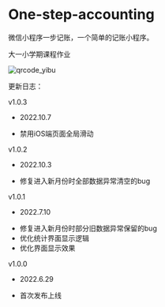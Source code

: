 # One-step-accounting
微信小程序一步记账，一个简单的记账小程序。

大一小学期课程作业

![qrcode_yibu](https://user-images.githubusercontent.com/89489623/183859144-14960260-1e8d-4e18-ac7e-1b12177f4ef3.jpg)

更新日志：

v1.0.3
- 2022.10.7
* 禁用iOS端页面全局滑动

v1.0.2
- 2022.10.3
* 修复进入新月份时全部数据异常清空的bug

v1.0.1
- 2022.7.10
* 修复进入新月份时部分旧数据异常保留的bug
* 优化统计界面显示逻辑
* 优化界面显示效果

v1.0.0
- 2022.6.29
* 首次发布上线
